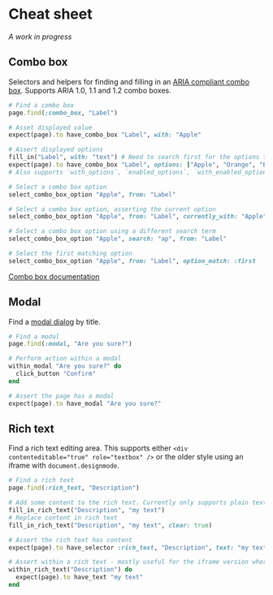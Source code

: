 # Cheat sheet

_A work in progress_

## Combo box

Selectors and helpers for finding and filling in an [ARIA compliant combo box](https://www.w3.org/TR/wai-aria-practices-1.1/#combobox).
Supports ARIA 1.0, 1.1 and 1.2 combo boxes.

```ruby
# Find a combo box
page.find(:combo_box, "Label")

# Asset displayed value
expect(page).to have_combo_box "Label", with: "Apple"

# Assert displayed options
fill_in("Label", with: "text") # Need to search first for the options to show
expect(page).to have_combo_box "Label", options: ["Apple", "Orange", "Banana"]
# Also supports `with_options`, `enabled_options`, `with_enabled_options`, `disabled_options` and `with_disabled_options`

# Select a combo box option
select_combo_box_option "Apple", from: "Label"

# Select a combo box option, asserting the current option
select_combo_box_option "Apple", from: "Label", currently_with: "Apple"

# Select a combo box option using a different search term
select_combo_box_option "Apple", search: "ap", from: "Label"

# Select the first matching option
select_combo_box_option "Apple", from: "Label", option_match: :first
```

[Combo box documentation](README.md#combo_box)

## Modal

Find a [modal dialog](https://www.w3.org/TR/wai-aria-practices-1.1/#dialog_modal) by title.   

```ruby
# Find a modal
page.find(:modal, "Are you sure?")

# Perform action within a modal
within_modal "Are you sure?" do
  click_button "Confirm"
end

# Assert the page has a modal
expect(page).to have_modal "Are you sure?"
```

## Rich text

Find a rich text editing area.  This supports either `<div contenteditable="true" role="textbox" />` or
the older style using an iframe with `document.designmode`.

```ruby
# Find a rich text
page.find(:rich_text, "Description")

# Add some content to the rich text. Currently only supports plain text
fill_in_rich_text("Description", "my text")
# Replace content in rich text
fill_in_rich_text("Description", "my text", clear: true)

# Assert the rich text has content
expect(page).to have_selector :rich_text, "Description", text: "my text"

# Assert within a rich text - mostly useful for the iframe version where you need to enter the frame first
within_rich_text("Description") do
  expect(page).to have_text "my text"
end
```
